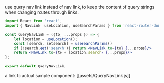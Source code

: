 use query nav link instead of nav link, to keep the content of query strings when changing routes through links.

```jsx
import React from 'react';
import { NavLink, useLocation, useSearchParams } from 'react-router-dom';
  
const QueryNavLink = ({to, ...props }) => {
	let location = useLocation();
	const [search, setsearch] = useSearchParams()
	if (!search.get('search')) return <NavLink to={to} {...props}/>
	return <NavLink to={to + location.search} {...props}/>
};
  
export default QueryNavLink;
```

a link to actual sample component: [[assets/QueryNavLink.js]]
